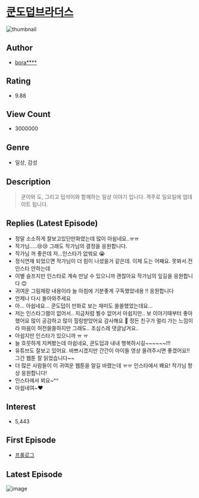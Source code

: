 # [쿤도덥브라더스](https://comic.naver.com/bestChallenge/list?titleId=710021)
![thumbnail](https://image-comic.pstatic.net/user_contents_data/challenge_comic/2020/12/09/193286/thumbnail_202x16470b65575_50be_4e32_832b_27bc3e239288_00004808.JPEG)

## Author
- [bora****](https://comic.naver.com/artistTitle?id=193286)

## Rating
- 9.88

## View Count
- 3000000

## Genre
- 일상, 감성

## Description
> 쿤이와 도, 그리고 덥석이와 함께하는 일상 이야기 입니다. 격주로 일요일에 업데이트 됩니다.

## Replies (Latest Episode)
- 정말 소소하게 잘보고있던만화였는데 많이 아쉼네요..ㅠㅠ
- 작가님.....😢😢 그래도 작가님의 결정을 응원합니다.
- 작가님 꺼 좋은데 저...인스타가 없쒀요 😭
- 정식연재 되었으면 작가님이 더 힘이 나셨을거 같은데. 이제 도는 어째요. 못봐서.전 인스타 안하는데
- 이별 슬프지만 인스타로 계속 만날 수 있으니까 괜찮아요 작가님의 잎길을 응원합니다 😊
- 귀여운 그림체랑 내용이라 늘 아침에 기분좋게 구독했었네용 !! 응원합니다
- 언제나 다시 돌아와주세요
- 아... 아쉽네요... 쿤도덥이 만화로 보는 재미도 쏠쏠했었는데요...
- 저는 인스타그램이 없어서.. 지금처럼 뵐수 없어서 아쉽지만.. 보 이야기때부터 좋아했어요 많이 공감하고 많이 힐링받았어요 감사해요 🥲 정든 친구가 멀리 가는 느낌이라 마음이 허전쓸쓸하지만 그래도.. 조심스레 댓글남겨요..
- 아쉽지만 인스타가 있으니까 ㅠ ㅠ
- 늘 흐뭇하게 지켜봤는데 아쉽네요, 쿤도덥과 내내 행복하시길~~~~~~!!!
- 유튜브도 잘보고 있어요. 바쁘시겠지만 간간이 아이들 영상 올려주시면 좋겠어요!! 그간 웹툰 잘 읽었습니다~~
- 더 많은 사람들이 이 귀여운 웹툰을 알길 바랬는데 ㅠㅠ 인스타에서 봬요! 작가님 항상 응원합니다!
- 인스타에서 뵈요~^^
- 아쉽네여~♥

## Interest
- 5,443

## First Episode
- [프롤로그](https://comic.naver.com/bestChallenge/detail?titleId=710021&no=1)

## Latest Episode
![image](https://image-comic.pstatic.net/user_contents_data/challenge_comic/2021/09/08/193286/upload_3906371734042261297.jpeg)
